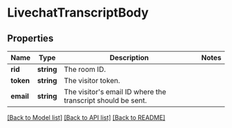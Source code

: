 # LivechatTranscriptBody

## Properties
Name | Type | Description | Notes
------------ | ------------- | ------------- | -------------
**rid** | **string** | The room ID. | 
**token** | **string** | The visitor token. | 
**email** | **string** | The visitor&#x27;s email ID where the transcript should be sent. | 

[[Back to Model list]](../../README.md#documentation-for-models) [[Back to API list]](../../README.md#documentation-for-api-endpoints) [[Back to README]](../../README.md)

